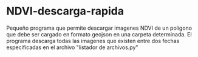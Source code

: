 # NDVI-descarga-rapida
Pequeño programa que permite descargar imagenes NDVI de un poligono que debe ser cargado en formato geojson en una carpeta determinada. El programa descarga todas las imagenes que existen entre dos fechas especificadas en el archivo "listador de archivos.py"
